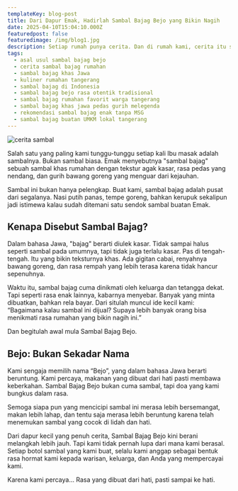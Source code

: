 ```yaml
---
templateKey: blog-post
title: Dari Dapur Emak, Hadirlah Sambal Bajag Bejo yang Bikin Nagih
date: 2025-04-10T15:04:10.000Z
featuredpost: false
featuredimage: /img/blog1.jpg
description: Setiap rumah punya cerita. Dan di rumah kami, cerita itu selalu dimulai dari dapur. Dapur kecil yang sederhana, tapi selalu penuh aroma bawang goreng, cabai tumis, dan suara gemericik minyak panas. Di sana, Ibu adalah rajanya.
tags:
  - asal usul sambal bajag bejo
  - cerita sambal bajag rumahan
  - sambal bajag khas Jawa
  - kuliner rumahan tangerang
  - sambal bajag di Indonesia
  - sambal bajag bejo rasa otentik tradisional
  - sambal bajag rumahan favorit warga tangerang
  - sambal bajag khas jawa pedas gurih melegenda
  - rekomendasi sambal bajag enak tanpa MSG
  - sambal bajag buatan UMKM lokal tangerang
---
```

![cerita sambal](/img/blog1.jpg)

Salah satu yang paling kami tunggu-tunggu setiap kali Ibu masak adalah sambalnya. Bukan sambal biasa. Emak menyebutnya "sambal bajag" sebuah sambal khas rumahan dengan tekstur agak kasar, rasa pedas yang nendang, dan gurih bawang goreng yang menguar dari kejauhan.

Sambal ini bukan hanya pelengkap. Buat kami, sambal bajag adalah pusat dari segalanya. Nasi putih panas, tempe goreng, bahkan kerupuk sekalipun jadi istimewa kalau sudah ditemani satu sendok sambal buatan Emak.

## Kenapa Disebut Sambal Bajag?

Dalam bahasa Jawa, "bajag" berarti diulek kasar. Tidak sampai halus seperti sambal pada umumnya, tapi tidak juga terlalu kasar. Pas di tengah-tengah. Itu yang bikin teksturnya khas. Ada gigitan cabai, renyahnya bawang goreng, dan rasa rempah yang lebih terasa karena tidak hancur sepenuhnya.

Waktu itu, sambal bajag cuma dinikmati oleh keluarga dan tetangga dekat. Tapi seperti rasa enak lainnya, kabarnya menyebar. Banyak yang minta dibuatkan, bahkan rela bayar. Dari situlah muncul ide kecil kami: “Bagaimana kalau sambal ini dijual? Supaya lebih banyak orang bisa menikmati rasa rumahan yang bikin nagih ini.”

Dan begitulah awal mula Sambal Bajag Bejo.

## Bejo: Bukan Sekadar Nama

Kami sengaja memilih nama “Bejo”, yang dalam bahasa Jawa berarti beruntung. Kami percaya, makanan yang dibuat dari hati pasti membawa keberkahan. Sambal Bajag Bejo bukan cuma sambal, tapi doa yang kami bungkus dalam rasa.

Semoga siapa pun yang mencicipi sambal ini merasa lebih bersemangat, makan lebih lahap, dan tentu saja merasa lebih beruntung karena telah menemukan sambal yang cocok di lidah dan hati.

Dari dapur kecil yang penuh cerita, Sambal Bajag Bejo kini berani melangkah lebih jauh. Tapi kami tidak pernah lupa dari mana kami berasal. Setiap botol sambal yang kami buat, selalu kami anggap sebagai bentuk rasa hormat kami kepada warisan, keluarga, dan Anda yang mempercayai kami.

Karena kami percaya…
Rasa yang dibuat dari hati, pasti sampai ke hati.
